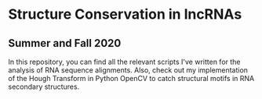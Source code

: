 # Structure Conservation in lncRNAs
## Summer and Fall 2020
In this repository, you can find all the relevant scripts I've written for the analysis of RNA sequence alignments. 
Also, check out my implementation of the Hough Transform in Python OpenCV to catch structural motifs in RNA secondary structures.
